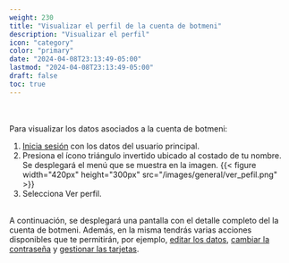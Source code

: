 ```yaml
---
weight: 230
title: "Visualizar el perfil de la cuenta de botmeni"
description: "Visualizar el perfil"
icon: "category"
color: "primary"
date: "2024-04-08T23:13:49-05:00"
lastmod: "2024-04-08T23:13:49-05:00"
draft: false
toc: true
---
```


<br></br>
Para visualizar los datos asociados a la cuenta de botmeni:

1. [Inicia sesión](Iniciar_sesión.md) con los datos del usuario principal.
2. Presiona el ícono triángulo invertido ubicado al costado de tu nombre. Se desplegará el menú que se muestra en la imagen.
{{< figure width="420px" height="300px" src="/images/general/ver_pefil.png" >}}
3. Selecciona Ver perfil.
<br></br>

A continuación, se desplegará una pantalla con el detalle completo del la cuenta de botmeni. Además, en la misma tendrás varias acciones disponibles que te permitirán, por ejemplo, [editar los datos](Actualizar_los_datos.md), [cambiar la contraseña](Contraseña.md) y [gestionar las tarjetas](../../Suscripcíon_y_Pagos/Tus_Pagos/Modificar_tarjeta_adherida_suscripciones.md).

